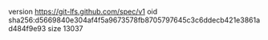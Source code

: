 version https://git-lfs.github.com/spec/v1
oid sha256:d5669840e304af4f5a9673578fb8705797645c3c6ddecb421e3861ad484f9e93
size 13037
